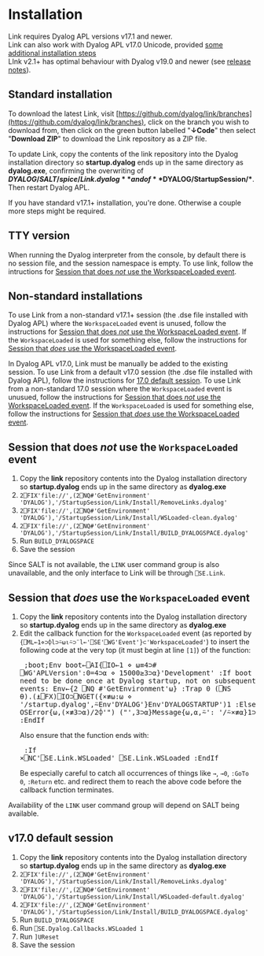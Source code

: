 # Installation

Link requires Dyalog APL versions v17.1 and newer. \
Link can also work with Dyalog APL v17.0 Unicode, provided [some additional installation steps](#v17.0-default-session) \
LInk v2.1+ has optimal behaviour with Dyalog v19.0 and newer (see [release notes](ReleaseNotes.md)).

## Standard installation ##

To download the latest Link, visit [https://github.com/dyalog/link/branches](https://github.com/dyalog/link/branches), click on the branch you wish to download from, then click on the green button labelled "**↓Code**" then select "**Download ZIP**" to download the Link repository as a ZIP file.

To update Link, copy the contents of the link repository into the Dyalog installation directory so **startup.dyalog** ends up in the same directory as **dyalog.exe**, confirming the overwriting of **$DYALOG/SALT/spice/Link.dyalog** and of **$DYALOG/StartupSession/\***. Then restart Dyalog APL.

If you have standard v17.1+ installation, you're done. Otherwise a couple more steps might be required.

## TTY version ##

When running the Dyalog interpreter from the console, by default there is no session file, and the session namespace is empty. To use link, follow the intructions for [Session that does *not* use the WorkspaceLoaded event](#session-that-does-not-use-the-workspaceloaded-event).


## Non-standard installations

To use Link from a non-standard v17.1+ session (the .dse file installed with Dyalog APL) where the `WorkspaceLoaded` event is unused, follow the instructions for [Session that does *not* use the WorkspaceLoaded event](#session-that-does-not-use-the-workspaceloaded-event). If the `WorkspaceLoaded` is used for something else, follow the instructions for [Session that *does* use the WorkspaceLoaded event](#session-that-does-use-the-workspaceloaded-event).

In Dyalog APL v17.0, Link must be manually be added to the existing session. To use Link from a default v17.0 session (the .dse file installed with Dyalog APL), follow the instructions for [17.0 default session](#170-default-session). To use Link from a non-standard 17.0 session where the `WorkspaceLoaded` event is unusued, follow the instructions for [Session that does *not* use the WorkspaceLoaded event](#session-that-does-not-use-the-workspaceloaded-event). If the `WorkspaceLoaded` is used for something else, follow the instructions for [Session that *does* use the WorkspaceLoaded event](#session-that-does-use-the-workspaceloaded-event).


## Session that does *not* use the `WorkspaceLoaded` event

1. Copy the **link** repository contents into the Dyalog installation directory so **startup.dyalog** ends up in the same directory as **dyalog.exe**
1. `2⎕FIX'file://',(2⎕NQ#'GetEnvironment' 'DYALOG'),'/StartupSession/Link/Install/RemoveLinks.dyalog'`
1. `2⎕FIX'file://',(2⎕NQ#'GetEnvironment' 'DYALOG'),'/StartupSession/Link/Install/WSLoaded-clean.dyalog'`
1. `2⎕FIX'file://',(2⎕NQ#'GetEnvironment' 'DYALOG'),'/StartupSession/Link/Install/BUILD_DYALOGSPACE.dyalog'`
1. Run `BUILD_DYALOGSPACE`
1. Save the session

Since SALT is not available, the `LINK` user command group is also unavailable, and the only interface to Link will be through `⎕SE.Link`.



## Session that *does* use the `WorkspaceLoaded` event

1. Copy the **link** repository contents into the Dyalog installation directory so **startup.dyalog** ends up in the same directory as **dyalog.exe**
1. Edit the callback function for the `WorkspaceLoaded` event (as reported by `{⎕ML←1⋄⊃⌽l⊃⍨⍵⍳⍨⊃¨l←'⎕SE'⎕WG'Event'}⊂'WorkspaceLoaded'`) to insert the following code at the very top (it must begin at line `[1]`) of the function:<pre>
 ;boot;Env
 boot←⎕AI{⎕IO←1 ⋄ ⍵≡4⊃# ⎕WG'APLVersion':0=4⊃⍺ ⋄ 15000≥3⊃⍺}'Development'
 :If boot ⍝ These things need to be done once at Dyalog startup, not on subsequent WSLoaded events:
     Env←{2 ⎕NQ #'GetEnvironment'⍵}
     :Trap 0
         (⎕NS ⍬).(⍎⎕FX)⎕IO⊃⎕NGET({×≢⍵:⍵ ⋄ '/startup.dyalog',⍨Env'DYALOG'}Env'DYALOGSTARTUP')1
     :Else
         ⎕DMX.{⎕IO←1 ⋄ OSError{⍵,(×≢3⊃⍺)/2⌽'") ("',3⊃⍺}Message{⍵,⍺,⍨': '/⍨×≢⍺}1⊃DM}⍬
     :EndTrap
 :EndIf</pre>Also ensure that the function ends with:<pre>
 :If ×⎕NC'⎕SE.Link.WSLoaded'
     ⎕SE.Link.WSLoaded
 :EndIf</pre>Be especially careful to catch all occurrences of things like `→`, `→0`, `:GoTo 0`, `:Return` etc. and redirect them to reach the above code before the callback function terminates.

Availability of the `LINK` user command group will depend on SALT being available.



## v17.0 default session

1. Copy the **link** repository contents into the Dyalog installation directory so **startup.dyalog** ends up in the same directory as **dyalog.exe**
1. `2⎕FIX'file://',(2⎕NQ#'GetEnvironment' 'DYALOG'),'/StartupSession/Link/Install/RemoveLinks.dyalog'`
1. `2⎕FIX'file://',(2⎕NQ#'GetEnvironment' 'DYALOG'),'/StartupSession/Link/Install/WSLoaded-default.dyalog'`
1. `2⎕FIX'file://',(2⎕NQ#'GetEnvironment' 'DYALOG'),'/StartupSession/Link/Install/BUILD_DYALOGSPACE.dyalog'`
1. Run `BUILD_DYALOGSPACE`
1. Run `⎕SE.Dyalog.Callbacks.WSLoaded 1`
1. Run `]UReset`
1. Save the session
